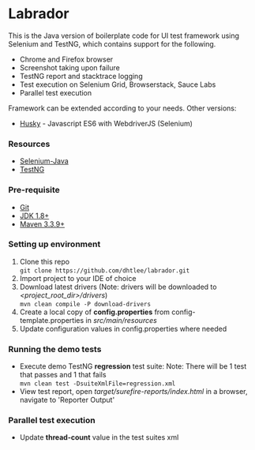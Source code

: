 # Labrador
This is the Java version of boilerplate code for UI test framework using Selenium and TestNG, which contains support for the following.
- Chrome and Firefox browser
- Screenshot taking upon failure
- TestNG report and stacktrace logging
- Test execution on Selenium Grid, Browserstack, Sauce Labs
- Parallel test execution

Framework can be extended according to your needs. Other versions:
- [Husky](https://github.com/dhtlee/husky) - Javascript ES6 with WebdriverJS (Selenium)

### Resources
- [Selenium-Java](https://seleniumhq.github.io/selenium/docs/api/java/)
- [TestNG](http://testng.org/)

### Pre-requisite
- [Git](https://git-scm.com)
- [JDK 1.8+](http://www.oracle.com/technetwork/java/javase/downloads)
- [Maven 3.3.9+](https://maven.apache.org)

### Setting up environment
1. Clone this repo
<br>`git clone https://github.com/dhtlee/labrador.git`
1. Import project to your IDE of choice
1. Download latest drivers (Note: drivers will be downloaded to _<project_root_dir>/drivers_)
<br>`mvn clean compile -P download-drivers`
1. Create a local copy of **config.properties** from config-template.properties in _src/main/resources_
1. Update configuration values in config.properties where needed

### Running the demo tests
- Execute demo TestNG **regression** test suite: Note: There will be 1 test that passes and 1 that fails
<br>`mvn clean test -DsuiteXmlFile=regression.xml` 
- View test report, open _target/surefire-reports/index.html_ in a browser, navigate to 'Reporter Output'

### Parallel test execution
- Update **thread-count** value in the test suites xml
